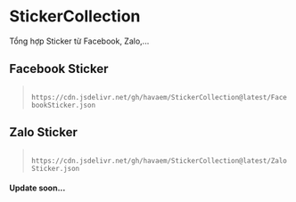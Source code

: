 # StickerCollection

Tổng hợp Sticker từ Facebook, Zalo,...

## Facebook Sticker

> ` https://cdn.jsdelivr.net/gh/havaem/StickerCollection@latest/FacebookSticker.json`

## Zalo Sticker

> ` https://cdn.jsdelivr.net/gh/havaem/StickerCollection@latest/ZaloSticker.json`

#### Update soon...

